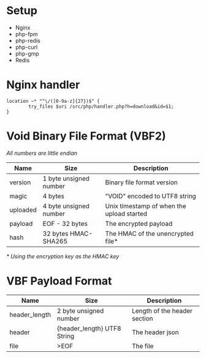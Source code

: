  
Setup
===

 * Nginx
 * php-fpm
 * php-redis 
 * php-curl
 * php-gmp
 * Redis
 
 Nginx handler
 ====
```
location ~* "^\/([0-9a-z]{27})$" {
		try_files $uri /src/php/handler.php?h=download&id=$1;
}
```

Void Binary File Format (VBF2)
===
*All numbers are little endian*

| Name | Size | Description |
|---|---|---|
| version | 1 byte unsigned number | Binary file format version |
| magic | 4 bytes | "VOID" encoded to UTF8 string |
| uploaded | 4 byte unsigned number | Unix timestamp of when the upload started |
| payload | EOF - 32 bytes | The encrypted payload |
| hash | 32 bytes HMAC-SHA265 | The HMAC of the unencrypted file* |

*\* Using the encryption key as the HMAC key*

VBF Payload Format
====
| Name | Size | Description |
|---|---|---|
| header_length | 2 byte unsigned number | Length of the header section |
| header | {header_length} UTF8 String | The header json |
| file | >EOF | The file |
